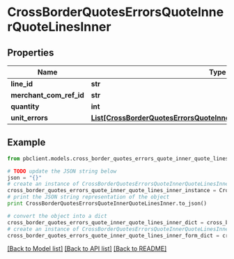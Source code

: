 # CrossBorderQuotesErrorsQuoteInnerQuoteLinesInner


## Properties
Name | Type | Description | Notes
------------ | ------------- | ------------- | -------------
**line_id** | **str** |  | [optional] 
**merchant_com_ref_id** | **str** |  | [optional] 
**quantity** | **int** |  | [optional] 
**unit_errors** | [**List[CrossBorderQuotesErrorsQuoteInnerQuoteLinesInnerUnitErrorsInner]**](CrossBorderQuotesErrorsQuoteInnerQuoteLinesInnerUnitErrorsInner.md) |  | [optional] 

## Example

```python
from pbclient.models.cross_border_quotes_errors_quote_inner_quote_lines_inner import CrossBorderQuotesErrorsQuoteInnerQuoteLinesInner

# TODO update the JSON string below
json = "{}"
# create an instance of CrossBorderQuotesErrorsQuoteInnerQuoteLinesInner from a JSON string
cross_border_quotes_errors_quote_inner_quote_lines_inner_instance = CrossBorderQuotesErrorsQuoteInnerQuoteLinesInner.from_json(json)
# print the JSON string representation of the object
print CrossBorderQuotesErrorsQuoteInnerQuoteLinesInner.to_json()

# convert the object into a dict
cross_border_quotes_errors_quote_inner_quote_lines_inner_dict = cross_border_quotes_errors_quote_inner_quote_lines_inner_instance.to_dict()
# create an instance of CrossBorderQuotesErrorsQuoteInnerQuoteLinesInner from a dict
cross_border_quotes_errors_quote_inner_quote_lines_inner_form_dict = cross_border_quotes_errors_quote_inner_quote_lines_inner.from_dict(cross_border_quotes_errors_quote_inner_quote_lines_inner_dict)
```
[[Back to Model list]](../README.md#documentation-for-models) [[Back to API list]](../README.md#documentation-for-api-endpoints) [[Back to README]](../README.md)


